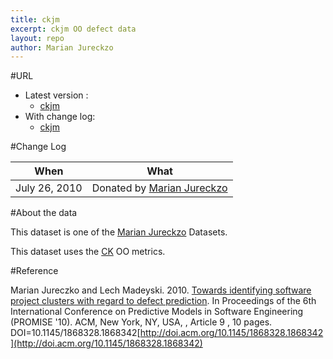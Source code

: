 ```yaml
---
title: ckjm
excerpt: ckjm OO defect data
layout: repo
author: Marian Jureckzo
---
```



#URL

  * Latest version :
    * [ckjm](https://terapromise.csc.ncsu.edu:8443/svn/repo/defect/ck/ckjm/ckjm.csv)
  * With change log:
    * [ckjm](https://terapromise.csc.ncsu.edu:8443/svn/repo/defect/ck/ckjm/)

#Change Log

When | What
---- | ----
July 26, 2010 | Donated by [Marian Jureckzo](MarianJureczko)

#About the data

This dataset is one of the [Marian Jureckzo](MarianJureczko) Datasets.

This dataset uses the [CK](/repo/defect/ck) OO metrics.

#Reference

Marian Jureczko and Lech Madeyski. 2010. [Towards identifying software project clusters with regard to defect prediction](http://dl.acm.org/citation.cfm?id=1868328.1868342&coll=DL&dl=GUIDE&CFID=96280125&CFTOKEN=47274353). In
Proceedings of the 6th International Conference on Predictive
Models in Software Engineering (PROMISE '10). ACM, New York,
NY, USA, , Article 9 , 10 pages. DOI=10.1145/1868328.1868342[http://doi.acm.org/10.1145/1868328.1868342](http://doi.acm.org/10.1145/1868328.1868342)
